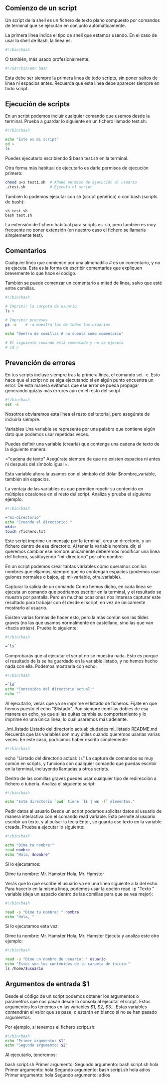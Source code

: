 ## Comienzo de un script
Un script de la shell es un fichero de texto plano compuesto por comandos de terminal que se ejecutan en conjunto automáticamente.

La primera línea indica el tipo de shell que estamos usando. En el caso de usar la shell de Bash, la línea es:
``` bash
#!/bin/bash
```
O también, más usado profesionalmente:
```bash
#!/usr/bin/env bash
```
Esta debe ser siempre la primera línea de todo scripts, sin poner saltos de línea ni espacios antes. Recuerda que esta línea debe aparecer siempre en todo script.

## Ejecución de scripts
En un script podemos incluir cualquier comando que usemos desde la terminal. Prueba a guardar lo siguiente en un fichero llamado test.sh:
```bash
#!/bin/bash

echo "Este es mi script"
cd ~
ls
```
Puedes ejecutarlo escribiendo  $ bash test.sh en la terminal.

Otra forma más habitual de ejecutarlo es darle permisos de ejecución primero:
```bash
chmod u+x test1.sh  # Añade permiso de ejecución al usuario
./test.sh           # Ejecuta el script
```

También lo podemos ejecutar con sh (script genérico) o con bash (scripts de bash):
~~~
sh test.sh
bash test.sh
~~~
La extensión de fichero habitual para scripts es .sh, pero también es muy frecuente no poner extensión (en nuestro caso el fichero se llamaría simplemente test).

## Comentarios
Cualquier línea que comience por una almohadilla # es un comentario, y no se ejecuta. Esta es la forma de escribir comentarios que expliquen brevemente lo que hace el código.

También se puede comenzar un comentario a mitad de línea, salvo que esté entre comillas.
```bash
#!/bin/bash

# Imprimir la carpeta de usuario
ls ~

# Imprimir procesos
ps -a    # -a muestra los de todos los usuarios

echo "Dentro de comillas # no cuenta como comentario"

# El siguiente comando está comentado y no se ejecuta
# cd /
```

## Prevención de errores
En tus scripts incluye siempre tras la primera línea, el comando set -e. Esto hace que el script no se siga ejecutando si en algún punto encuentra un error. De esta manera evitamos que ese error se pueda propagar generando quizás más errores aún en el resto del script.
```bash
#!/bin/bash
set -e
```
Nosotros obviaremos esta línea el resto del tutorial, pero asegúrate de incluirla siempre.

Variables
Una variable se representa por una palabra que contiene algún dato que podemos usar repetidas veces.

Puedes definir una variable (crearla) que contenga una cadena de texto de la siguiente manera:

="cadena de texto"
Asegúrate siempre de que no existen espacios ni antes ni después del símbolo igual =.

Esta variable ahora la usamos con el símbolo del dólar $nombre_variable, también sin espacios.

La ventaja de las variables es que permiten repetir su contenido en múltiples ocasiones en el resto del script. Analiza y prueba el siguiente ejemplo:
```bash
#!/bin/bash

="mi-directorio"
echo "Creando el directorio: "
mkdir 
touch /fichero.txt
```
Este script imprime un mensaje por la terminal, crea un directorio, y un fichero dentro de ese directorio. Al tener la variable nombre_dir, si queremos cambiar ese nombre únicamente deberemos modificar una línea del fichero, sustituyendo "mi-directorio" por otro nombre.

En un script podemos crear tantas variables como queramos con los nombres que elijamos, siempre que no contengan espacios (podemos usar guiones normales o bajos, ej: mi-variable, otra_variable).

Capturar la salida de un comando
Como hemos dicho, en cada línea se ejecuta un comando que podríamos escribir en la terminal, y el resultado se muestra por pantalla. Pero en muchas ocasiones nos interesa capturar este resultado para trabajar con él desde el script, en vez de únicamente mostrarlo al usuario.

Existen varias formas de hacer esto, pero la más común son las tildes graves (no las que usamos normalmente en castellano, sino las que van «hacia atrás»). Prueba lo siguiente:
```bash
#!/bin/bash

=`ls`
```
Comprobarás que al ejecutar el script no se muestra nada. Esto es porque el resultado de ls se ha guardado en la variable listado, y no hemos hecho nada con ella. Podemos mostrarla con echo:
```bash
#!/bin/bash

=`ls`
echo "Contenidos del directorio actual:"
echo ""
```
Al ejecutarlo, verás que ya se imprime el listado de ficheros. Fíjate en que hemos puesto el echo "$listado". Pon siempre comillas dobles de esa manera en echo, ya que si las quitas cambia su comportamiento y lo imprime en una única línea, lo cual usaremos más adelante.

./mi_listado
Listado del directorio actual:
ciudades
mi_listado
README.md
Recuerda que las variables son muy útiles cuando queremos usarlas varias veces. En este caso, podríamos haber escrito simplemente:
```bash
#!/bin/bash
```

echo "Listado del directorio actual: `ls`"
La captura de comandos es muy común en scripts, y funciona con cualquier comando que puedas escribir en la terminal, incluyendo llamadas a otros scripts.

Dentro de las comillas graves puedes usar cualquier tipo de redirección a fichero o tubería. Analiza el siguiente script:
```bash
#!/bin/bash

echo "Este directorio `pwd` tiene `ls | wc -l` elementos."
```
Pedir datos al usuario
Desde un script podemos solicitar datos al usuario de manera interactiva con el comando read variable. Esto permite al usuario escribir un texto, y al pulsar la tecla Enter, se guarda ese texto en la variable creada. Prueba a ejecutar lo siguiente:
```bash
#!/bin/bash

echo "Dime tu nombre:"
read nombre
echo "Hola, $nombre"
```
Si lo ejecutamos:

Dime tu nombre:
Mr. Hamster
Hola, Mr. Hamster

Verás que lo que escribe el usuario va en una línea siguiente a la del echo. Para hacerlo en la misma línea, podemos usar la opción read -p "Texto " variable (deja un espacio dentro de las comillas para que se vea mejor):
```bash
#!/bin/bash

read -p "Dime tu nombre: " nombre
echo "Hola, "
```
Si lo ejecutamos esta vez:

Dime tu nombre: Mr. Hamster
Hola, Mr. Hamster
Ejecuta y analiza este otro ejemplo:
```bash
#!/bin/bash

read -p "Dime un nombre de usuario: " usuario
echo "Estos son los contenidos de tu carpeta de inicio:"
ls /home/$usuario
```

## Argumentos de entrada $1
Desde el código de un script podemos obtener los argumentos o parámetros que nos pasan desde la consola al ejecutar el script. Estos argumentos los tenemos en las variables $1, $2, $3… Estas variables contendrán el valor que se pase, o estarán en blanco si no se han pasado argumentos.

Por ejemplo, si tenemos el fichero script.sh:
```bash
#!/bin/bash
echo "Primer argumento: $1"
echo "Segundo argumento: $2"
```
Al ejecutarlo, tendremos:

bash script.sh
Primer argumento: 
Segundo argumento: 
bash script.sh hola
Primer argumento: hola
Segundo argumento: 
bash script.sh hola adios
Primer argumento: hola
Segundo argumento: adios